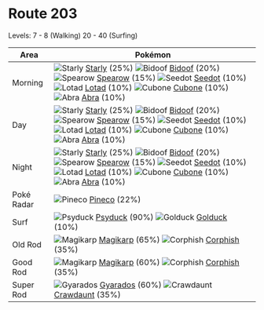 # Route 203
Levels: 7 - 8 (Walking) 20 - 40 (Surfing)

Area       | Pokémon
---        | ---
Morning    | ![][396]  [Starly] (25%) ![][399]  [Bidoof] (20%) ![][021]  [Spearow] (15%)  ![][273]  [Seedot] (10%) ![][270]  [Lotad] (10%) ![][104]  [Cubone] (10%)  ![][063]  [Abra] (10%)
Day        | ![][396]  [Starly] (25%) ![][399]  [Bidoof] (20%) ![][021]  [Spearow] (15%)  ![][273]  [Seedot] (10%) ![][270]  [Lotad] (10%) ![][104]  [Cubone] (10%)  ![][063]  [Abra] (10%)
Night      | ![][396]  [Starly] (25%) ![][399]  [Bidoof] (20%) ![][021]  [Spearow] (15%)  ![][273]  [Seedot] (10%) ![][270]  [Lotad] (10%) ![][104]  [Cubone] (10%)  ![][063]  [Abra] (10%)
Poké Radar | ![][204]  [Pineco] (22%)
Surf       | ![][054]  [Psyduck] (90%) ![][055]  [Golduck] (10%)
Old Rod    | ![][129]  [Magikarp] (65%) ![][341]  [Corphish] (35%)
Good Rod   | ![][129]  [Magikarp] (60%) ![][341]  [Corphish] (35%)
Super Rod  | ![][130]  [Gyarados] (60%) ![][342]  [Crawdaunt] (35%)


[021]: https://raw.githubusercontent.com/PokeAPI/sprites/master/sprites/pokemon/21.png "Spearow"
[054]: https://raw.githubusercontent.com/PokeAPI/sprites/master/sprites/pokemon/54.png "Psyduck"
[055]: https://raw.githubusercontent.com/PokeAPI/sprites/master/sprites/pokemon/55.png "Golduck"
[063]: https://raw.githubusercontent.com/PokeAPI/sprites/master/sprites/pokemon/63.png "Abra"
[104]: https://raw.githubusercontent.com/PokeAPI/sprites/master/sprites/pokemon/104.png "Cubone"
[129]: https://raw.githubusercontent.com/PokeAPI/sprites/master/sprites/pokemon/129.png "Magikarp"
[130]: https://raw.githubusercontent.com/PokeAPI/sprites/master/sprites/pokemon/130.png "Gyarados"
[204]: https://raw.githubusercontent.com/PokeAPI/sprites/master/sprites/pokemon/204.png "Pineco"
[270]: https://raw.githubusercontent.com/PokeAPI/sprites/master/sprites/pokemon/270.png "Lotad"
[273]: https://raw.githubusercontent.com/PokeAPI/sprites/master/sprites/pokemon/273.png "Seedot"
[341]: https://raw.githubusercontent.com/PokeAPI/sprites/master/sprites/pokemon/341.png "Corphish"
[342]: https://raw.githubusercontent.com/PokeAPI/sprites/master/sprites/pokemon/342.png "Crawdaunt"
[396]: https://raw.githubusercontent.com/PokeAPI/sprites/master/sprites/pokemon/396.png "Starly"
[399]: https://raw.githubusercontent.com/PokeAPI/sprites/master/sprites/pokemon/399.png "Bidoof"
[Spearow]: /pokemon_changes/021.md
[Psyduck]: /pokemon_changes/054.md
[Golduck]: /pokemon_changes/055.md
[Abra]: /pokemon_changes/063.md
[Cubone]: /pokemon_changes/104.md
[Magikarp]: /pokemon_changes/129.md
[Gyarados]: /pokemon_changes/130.md
[Pineco]: /pokemon_changes/204.md
[Lotad]: /pokemon_changes/270.md
[Seedot]: /pokemon_changes/273.md
[Corphish]: /pokemon_changes/341.md
[Crawdaunt]: /pokemon_changes/342.md
[Starly]: /pokemon_changes/396.md
[Bidoof]: /pokemon_changes/399.md

